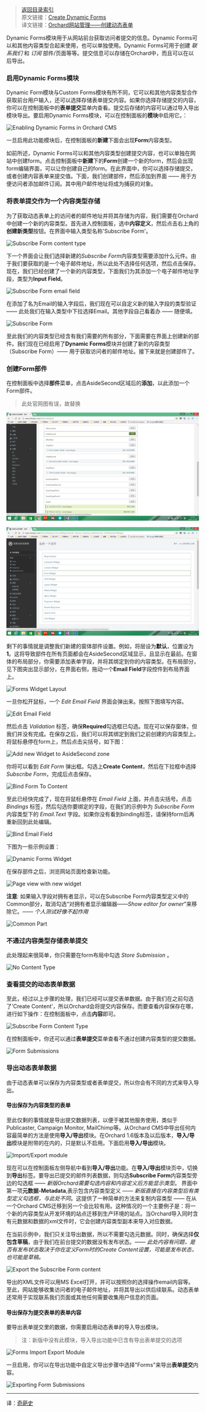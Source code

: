 <!--链接集合-->
<!--URL域 http://docs.orchardproject.net/en/latest -->
[000]: http://www.shisujie.com
[001]: http://docs.orchardproject.net/en/latest/Documentation/Creating-Dynamic-Forms/
[002]: http://www.shisujie.com/blog/Creating-Dynamic-Forms

<!--图片链接集合-->
[101]: http://docs.orchardproject.net/en/latest/Upload/dynamic-forms/enable-dynamic-forms.png "Enable the Dynamic Forms module"
[102]: http://docs.orchardproject.net/en/latest/Upload/dynamic-forms/dynamic-forms-new-content-type-subscribe-form.png "New Orchard CMS content type"
[103]: http://docs.orchardproject.net/en/latest/Upload/dynamic-forms/subscribe-form-email-field.png "Add Email input field the Subscribe Form content type"
[104]: http://docs.orchardproject.net/en/latest/Upload/dynamic-forms/subscribe-form.png "Subscribe Form content type"
[105]: https://raw.githubusercontent.com/ShiJess/OrchardDoc/chinesedoc/docs/Upload/dynamic-forms/add-widget-to-asidesecond.png "Add new Widget to AsideSecond zone"
[106]: https://raw.githubusercontent.com/ShiJess/OrchardDoc/chinesedoc/docs/Upload/dynamic-forms/add-widget-to-asidesecond2.png "Add new Widget to AsideSecond zone"
[107]: http://docs.orchardproject.net/en/latest/Upload/dynamic-forms/dynamic-forms-edit-layout.png "Forms Widget Layout"
[108]: http://docs.orchardproject.net/en/latest/Upload/dynamic-forms/dynamic-forms-edit-email-field.png "Edit Email Field"
[109]: https://raw.githubusercontent.com/ShiJess/OrchardDoc/chinesedoc/docs/Upload/dynamic-forms/open-edit-form.png "Add new Widget to AsideSecond zone"
[110]: http://docs.orchardproject.net/en/latest/Upload/dynamic-forms/dynamic-forms-bind-form.png "Bind Form to Content"
[111]: http://docs.orchardproject.net/en/latest/Upload/dynamic-forms/dynamic-forms-bind-email.png "Bind Email Field"
[112]: http://docs.orchardproject.net/en/latest/Upload/dynamic-forms/news-letter-widget.png "Dynamic Forms Widget"
[113]: http://docs.orchardproject.net/en/latest/Upload/dynamic-forms/page-view.png "Page view with new widget"
[114]: http://docs.orchardproject.net/en/latest/Upload/dynamic-forms/remove-owner.png "Remove owner option from Common Part"
[115]: http://docs.orchardproject.net/en/latest/Upload/dynamic-forms/no-content-type.png "No Content Type"
[116]: http://docs.orchardproject.net/en/latest/Upload/dynamic-forms/subscribe-form-entries.png "Dynamic Forms viewed by content type - Subscribe Form"
[117]: http://docs.orchardproject.net/en/latest/Upload/dynamic-forms/form-submissions.png "Form Submissions"
[118]: http://docs.orchardproject.net/en/latest/Upload/dynamic-forms/import-export-enabled.png "Enable the Import/Export module"
[119]: http://docs.orchardproject.net/en/latest/Upload/dynamic-forms/export.png "Export the emails by checking the Subscribe Form content type"
[120]: http://docs.orchardproject.net/en/latest/Upload/dynamic-forms/enable-import-export.png "Enabling form submission import-export"
[121]: http://docs.orchardproject.net/en/latest/Upload/dynamic-forms/exporting-form-submissions.png "Exporting Form Submissions"


[index]: http://www.shisujie.com/blog/OrchardIndex
> [返回目录索引][index]  
> 原文链接：[Create Dynamic Forms][001]  
> 译文链接：[Orchard网站管理——创建动态表单][002]

Dynamic Forms模块用于从网站前台获取访问者提交的信息。Dynamic Forms可以和其他内容类型合起来使用，也可以单独使用。Dynamic Forms可用于创建 *联系我们* 和 *订阅* 部件/页面等等。提交信息可以存储在Orchard中，而且可以在以后导出。


### 启用Dynamic Forms模块 ###

Dynamic Form模块与Custom Forms模块有所不同，它可以和其他内容类型合作获取前台用户输入，还可以选择存储表单提交内容。如果你选择存储提交的内容，你可以在控制面板中的**表单提交**菜单内查看。提交后存储的内容可以通过导入导出模块导出。要启用Dynamic Forms模块，可以在控制面板的**模块**中启用它。：

![Enabling Dynamic Forms in Orchard CMS][101]

一旦启用此功能模块后，在控制面板的**新建**下面会出现**Form**内容类型。

如前所述，Dynamic Forms可以和其他内容类型创建提交内容，也可以单独在网站中创建form。点击控制面板中**新建**下的**Form**创建一个新的form，然后会出现form编辑界面，可以让你创建自己的form。在此界面中，你可以选择存储提交，或者创建内容表单来提交值。下面，我们创建部件，然后添加到界面 —— 用于方便访问者添加邮件订阅。其中用户邮件地址将成为捕获的对象。

### 将表单提交作为一个内容类型存储 ###

为了获取动态表单上的访问者的邮件地址并将其存储为内容，我们需要在Orchard中创建一个新的内容类型。首先进入控制面板，选中**内容定义**，然后点击右上角的**创建新类型**按钮。在界面中输入类型名称'Subscribe Form'。

![Subscribe Form content type][102]

下一个界面会让我们选择新建的*Subscribe Form*内容类型需要添加什么元件。由于我们要获取的是一个电子邮件地址，所以此处不选择任何选项，然后点击保存。现在，我们已经创建了一个新的内容类型，下面我们为其添加一个电子邮件地址字段，类型为**Input Field**。

![Subscribe Form email field][103]

在添加了名为Email的输入字段后，我们现在可以自定义新的输入字段的类型验证 —— 此处我们在输入类型中下拉选择Email。其他字段自己看着办 —— 随便填。

![Subscribe Form][104]

至此我们的内容类型已经含有我们需要的所有部分，下面需要在界面上创建新的部件。我们现在已经启用了**Dynamic Forms**模块并创建了新的内容类型（Subscribe Form）—— 用于获取访问者的邮件地址。接下来就是创建部件了。

### 创建Form部件 ###

在控制面板中选择**部件**菜单，点击AsideSecond区域后的**添加**，以此添加一个Form部件。

> 此处官网图有误，故替换

![Add Widget to AsideSecond][105]

![Add Widget to AsideSecond][106]

剩下的事情就是调整我们新建的窗体部件设置。例如，将层设为**默认**，位置设为**1**。这将导致部件在所有页面都会在AsideSecond区域显示，且显示在最前。在窗体的布局部分，你需要添加表单字段，并将其绑定到你的内容类型。在布局部分，见下图突出显示部分，在界面右侧，拖动一个**Email Field**字段控件到布局界面上。

![Forms Widget Layout][107]

一旦你松开鼠标，一个 *Edit Email Field* 界面会弹出来。按照下图填写内容。

![Edit Email Field][108]

然后点击 *Validation* 标签，确保**Required**勾选框已勾选。现在可以保存窗体，但我们并没有完成。在保存之后，我们可以将其绑定到我们之前创建的内容类型上。将鼠标悬停在form上，然后点击尖括号，如下图：

![][109]  

你将可以看到 *Edit Form* 弹出框。勾选上**Create Content**，然后在下拉框中选择*Subscribe Form*，完成后点击保存。

![Bind Form To Content][110]

至此已经快完成了，现在将鼠标悬停在 *Email Field* 上面，并点击尖括号。点击 *Bindings* 标签，然后勾选你要绑定的字段，在我们的示例中为 *Subscribe Form* 内容类型下的 *Email.Text* 字段。如果你没有看到binding标签，请保持form后再重新回到此处编辑。

![Bind Email Field][111]

下图为一些示例设置：

![Dynamic Forms Widget][112]

在保存部件之后，浏览网站页面检查新功能。

![Page view with new widget][113]

**注意**: 如果输入字段对拥有者显示，可以在Subscribe Form内容类型定义中的Common部分，取消勾选“对拥有者显示编辑器——*Show editor for owner*”来移除它。—— *个人测试好像不起作用* 

![Common Part][114]

### 不通过内容类型存储表单提交 ###

此处理起来很简单，你只需要在form布局中勾选 *Store Submission* 。

![No Content Type][115]

### 查看提交的动态表单数据 ###

至此，经过以上步骤的处理，我们已经可以提交表单数据。由于我们在之前勾选了‘Create Content’，所以Orchard会将提交内容保存。而要查看内容保存在哪，进行如下操作：在控制面板中，点击**内容**即可。

![Subscribe Form Content Type][116]

在控制面板中，你还可以通过**表单提交**菜单查看不通过创建内容类型的提交数据。

![Form Submissions][117]

### 导出动态表单数据 ###

由于动态表单可以保存为内容类型或者表单提交，所以你会有不同的方式来导入导出。

#### 导出保存为内容类型的表单 ####

至此仅剩的事情就是导出提交数据列表，以便于被其他服务使用，类似于Publicaster, Campaign Monitor, MailChimp等。从Orchard CMS中导出任何内容最简单的方法是使用**导入/导出**模块。在Orchard 1.6版本及以后版本，**导入/导出**模块是附带的在内的，只是默认不启用。下面启用**导入/导出**模块。

![Import/Export module][118]

现在可以在控制面板左侧导航中看到**导入/导出**功能。在**导入/导出**模块页中，切换到**导出**标签。要导出已提交的邮件列表数据，则勾选**Subscribe Form**内容类型旁边的勾选框 —— *新版Orchard需要勾选内容和内容定义后方能显示类型*。 界面中第一项**元数据-Metadata**,表示包含内容类型定义 —— *新版直接在内容类型后有类型定义勾选框，与此处不同*。这提供了一种简单的方法来复制内容类型 —— 在从一个Orchard CMS迁移到另一个会比较有用。这种情况的一个主要例子是：将一个新的内容类型从开发环境的站点迁移到生产环境的站点。当Orchard导入同时含有元数据和数据的xml文件时，它会创建内容类型副本来导入对应数据。  

在当前示例中，我们只关注导出数据，所以不需要勾选元数据。同时，确保选择**仅包含草稿**，由于我们在前台提交的数据没有发布状态。—— *此处内容有问题，是否有发布状态取决于你在定义Form时的Create Content设置，可能是发布状态，也可能是草稿。*

![Export the Subscribe Form content][119]

导出的XML文件可以用MS Excel打开，并可以按照你的选择操作email内容等。至此，网站能够收集访问者的电子邮件地址，并将其导出以供后续联系。动态表单还常用于实现联系我们页面或其他任何需要收集用户信息的页面。

#### 导出保存为提交表单的表单内容 ####

要导出表单提交里的数据，你需要启用动态表单的导入导出模块。

> 注：新版中没有此模块，导入导出功能中已含有导出表单提交的选项

![Forms Import Export Module][120]

一旦启用，你可以在导出功能中自定义导出步骤中选择"Forms"来导出**表单提交**内容。

![Exporting Form Submissions][121]

***
译：[奇葩史][000]